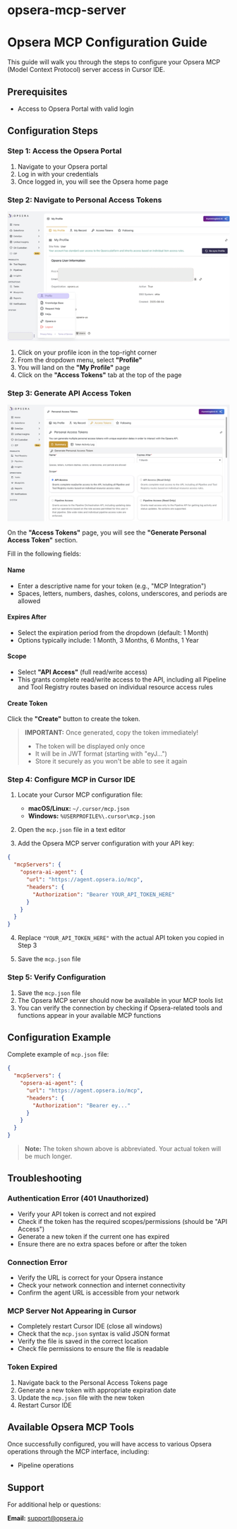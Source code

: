 # opsera-mcp-server

# Opsera MCP Configuration Guide

This guide will walk you through the steps to configure your Opsera MCP (Model Context Protocol) server access in Cursor IDE.

## Prerequisites

- Access to Opsera Portal with valid login

## Configuration Steps

### Step 1: Access the Opsera Portal

1. Navigate to your Opsera portal
2. Log in with your credentials
3. Once logged in, you will see the Opsera home page

### Step 2: Navigate to Personal Access Tokens

![Profile and Access Tokens](./assets/profile.png)

1. Click on your profile icon in the top-right corner
2. From the dropdown menu, select **"Profile"**
3. You will land on the **"My Profile"** page
4. Click on the **"Access Tokens"** tab at the top of the page

### Step 3: Generate API Access Token

![Generate Personal Access Token](./assets/generate_token.png)

On the **"Access Tokens"** page, you will see the **"Generate Personal Access Token"** section.

Fill in the following fields:

#### Name
- Enter a descriptive name for your token (e.g., "MCP Integration")
- Spaces, letters, numbers, dashes, colons, underscores, and periods are allowed

#### Expires After
- Select the expiration period from the dropdown (default: 1 Month)
- Options typically include: 1 Month, 3 Months, 6 Months, 1 Year

#### Scope
- Select **"API Access"** (full read/write access)
- This grants complete read/write access to the API, including all Pipeline and Tool Registry routes based on individual resource access rules

#### Create Token
Click the **"Create"** button to create the token.

> **IMPORTANT:** Once generated, copy the token immediately!
> - The token will be displayed only once
> - It will be in JWT format (starting with "eyJ...")
> - Store it securely as you won't be able to see it again

### Step 4: Configure MCP in Cursor IDE

1. Locate your Cursor MCP configuration file:
   - **macOS/Linux:** `~/.cursor/mcp.json`
   - **Windows:** `%USERPROFILE%\.cursor\mcp.json`

2. Open the `mcp.json` file in a text editor

3. Add the Opsera MCP server configuration with your API key:

```json
{
  "mcpServers": {
    "opsera-ai-agent": {
      "url": "https://agent.opsera.io/mcp",
      "headers": {
        "Authorization": "Bearer YOUR_API_TOKEN_HERE"
      }
    }
  }
}
```

4. Replace `"YOUR_API_TOKEN_HERE"` with the actual API token you copied in Step 3

5. Save the `mcp.json` file

### Step 5: Verify Configuration

1. Save the `mcp.json` file
2. The Opsera MCP server should now be available in your MCP tools list
3. You can verify the connection by checking if Opsera-related tools and functions appear in your available MCP functions

## Configuration Example

Complete example of `mcp.json` file:

```json
{
  "mcpServers": {
    "opsera-ai-agent": {
      "url": "https://agent.opsera.io/mcp",
      "headers": {
        "Authorization": "Bearer ey..."
      }
    }
  }
}
```

> **Note:** The token shown above is abbreviated. Your actual token will be much longer.

## Troubleshooting

### Authentication Error (401 Unauthorized)

- Verify your API token is correct and not expired
- Check if the token has the required scopes/permissions (should be "API Access")
- Generate a new token if the current one has expired
- Ensure there are no extra spaces before or after the token

### Connection Error

- Verify the URL is correct for your Opsera instance
- Check your network connection and internet connectivity
- Confirm the agent URL is accessible from your network

### MCP Server Not Appearing in Cursor

- Completely restart Cursor IDE (close all windows)
- Check that the `mcp.json` syntax is valid JSON format
- Verify the file is saved in the correct location
- Check file permissions to ensure the file is readable

### Token Expired

1. Navigate back to the Personal Access Tokens page
2. Generate a new token with appropriate expiration date
3. Update the `mcp.json` file with the new token
4. Restart Cursor IDE

## Available Opsera MCP Tools

Once successfully configured, you will have access to various Opsera operations through the MCP interface, including:

- Pipeline operations

## Support

For additional help or questions:

**Email:** support@opsera.io
